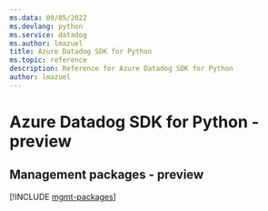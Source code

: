 ```yaml
---
ms.data: 09/05/2022
ms.devlang: python
ms.service: datadog
ms.author: lmazuel
title: Azure Datadog SDK for Python
ms.topic: reference
description: Reference for Azure Datadog SDK for Python
author: lmazuel
---
```

# Azure Datadog SDK for Python - preview

## Management packages - preview
[!INCLUDE [mgmt-packages](datadog-mgmt-index.md)]